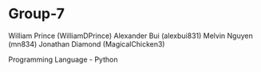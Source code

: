 # Group-7

William Prince (WilliamDPrince)
Alexander Bui (alexbui831)
Melvin Nguyen (mn834)
Jonathan Diamond (MagicalChicken3)

Programming Language - Python

